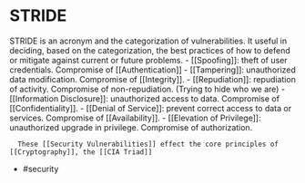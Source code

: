 # STRIDE

STRIDE is an acronym and the categorization of vulnerabilities. It useful in deciding, based on the categorization, the best practices of how to defend or mitigate against current or future problems.
	- [[Spoofing]]: theft of user credentials. Compromise of [[Authentication]]
	- [[Tampering]]: unauthorized data modification. Compromise of [[Integrity]].
	- [[Repudiation]]: repudiation of activity. Compromise of non-repudiation. (Trying to hide who we are)
	- [[Information Disclosure]]: unauthorized access to data. Compromise of [[Confidentiality]].
	- [[Denial of Service]]: prevent correct access to data or services. Compromise of [[Availability]].
	- [[Elevation of Privilege]]: unauthorized upgrade in privilege. Compromise of authorization.
	  
	  These [[Security Vulnerabilities]] effect the core principles of [[Cryptography]], the [[CIA Triad]]
- #security